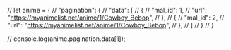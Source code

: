 // let anime = {
//     "pagination": {
//         "data": [
//             {
//                 "mal_id": 1,
//                 "url": "https://myanimelist.net/anime/1/Cowboy_Bebop",
//             },
//             {
//                 "mal_id": 2,
//                 "url": "https://myanimelist.net/anime/1/Cowboy_Bebop",
//             },
//         ]
//     }
// }

// console.log(anime.pagination.data[1]);
